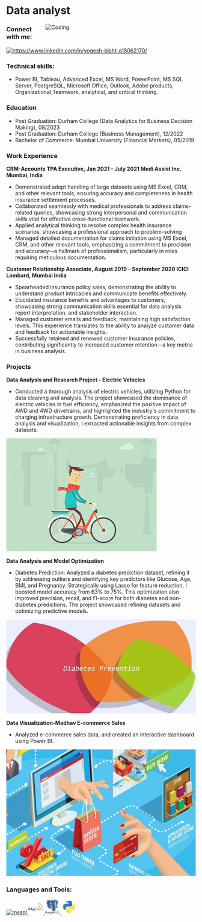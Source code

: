 # Data analyst

<img align="right" alt="Coding" width="400" src="https://www.bing.com/images/search?view=detailV2&ccid=VON9gHTr&id=E43A15DF70EF8C7D6F8C281CB6211E2B48C97D7D&thid=OIP.VON9gHTrzeHZbHfXsqfzEAHaEq&mediaurl=https%3a%2f%2fi.pinimg.com%2foriginals%2f54%2fe3%2f7d%2f54e37d8074ebcde1d96c77d7b2a7f310.gif&cdnurl=https%3a%2f%2fth.bing.com%2fth%2fid%2fR.54e37d8074ebcde1d96c77d7b2a7f310%3frik%3dfX3JSCseIbYcKA%26pid%3dImgRaw%26r%3d0&exph=428&expw=680&q=animated+coding+gif&simid=608048923172342059&FORM=IRPRST&ck=6294EFF82FC0C22485390F41259680AA&selectedIndex=0&itb=0">
<h3 align="left">Connect with me:</h3>
<p align="left">
<a href="https://linkedin.com/in/https://www.linkedin.com/in/yogesh-bisht-a18062170/" target="blank"><img align="center" src="https://raw.githubusercontent.com/rahuldkjain/github-profile-readme-generator/master/src/images/icons/Social/linked-in-alt.svg" alt="https://www.linkedin.com/in/yogesh-bisht-a18062170/" height="30" width="40" /></a>
</p>

### Technical skills:
- Power BI, Tableau, Advanced Excel, MS Word, PowerPoint, MS SQL Server, PostgreSQL, Microsoft Office, Outlook, Adobe products, Organizational,Teamwork, analytical, and critical thinking.

### Education
- Post Graduation: Durham College (Data Analytics for Business Decision Making), 08/2023
- Post Graduation: Durham College (Business Management), 12/2022
- Bachelor of Commerce: Mumbai University (Financial Markets), 05/2019

### Work Experience
**CRM-Accounts TPA Executive, Jan 2021 – July 2021
Medi Assist Inc. Mumbai, India** 

- Demonstrated adept handling of large datasets using MS Excel, CRM, and other relevant tools, ensuring accuracy and completeness in health insurance settlement processes.
- Collaborated seamlessly with medical professionals to address claims-related queries, showcasing strong interpersonal and communication skills vital for effective cross-functional teamwork.
- Applied analytical thinking to resolve complex health insurance scenarios, showcasing a professional approach to problem-solving
- Managed detailed documentation for claims initiation using MS Excel, CRM, and other relevant tools, emphasizing a commitment to precision and accuracy—a hallmark of professionalism, particularly in roles requiring 
  meticulous documentation.

**Customer Relationship Associate, August 2019 – September 2020 ICICI Lombard, Mumbai India** 
- Spearheaded insurance policy sales, demonstrating the ability to understand product intricacies and communicate benefits effectively.
- Elucidated insurance benefits and advantages to customers, showcasing strong communication skills essential for data analysis report interpretation, and stakeholder interaction.
- Managed customer emails and feedback, maintaining high satisfaction levels. This experience translates to the ability to analyze customer data and feedback for actionable insights.
- Successfully retained and renewed customer insurance policies, contributing significantly to increased customer retention—a key metric in business analysis.

### Projects
**Data Analysis and Research Project - Electric Vehicles**
- Conducted a thorough analysis of electric vehicles, utilizing Python for data cleaning and analysis. The project showcased the dominance of electric vehicles in fuel efficiency, emphasized the positive impact of AWD and 4WD drivetrains, and highlighted the industry's commitment to charging infrastructure growth. Demonstrating proficiency in data analysis and visualization, I extracted actionable insights from complex datasets.
  
![Electric_vehicle](/assets_image/bikebat.jpg)


**Data Analysis and Model Optimization**
- Diabetes Prediction: Analyzed a diabetes prediction dataset, refining it by addressing outliers and identifying key predictors like Glucose, Age, BMI, and Pregnancy. Strategically using Lasso for feature reduction, I boosted model accuracy from 63% to 75%. This optimization also improved precision, recall, and f1-score for both diabetes and non-diabetes predictions. The project showcased refining datasets and optimizing predictive models.
  
![Diabetes_Prediction](/assets_image/diabetes_prevention.png)


**Data Visualization-Madhav E-commerce Sales**
- Analyzed e-commerce sales data, and created an interactive dashboard using Power BI.

![E-commerce](/assets_image/e-commerce.jpg)

<h3 align="left">Languages and Tools:</h3>
<p align="left"> <a href="https://www.microsoft.com/en-us/sql-server" target="_blank" rel="noreferrer"> <img src="https://www.svgrepo.com/show/303229/microsoft-sql-server-logo.svg" alt="mssql" width="40" height="40"/> </a> <a href="https://www.mysql.com/" target="_blank" rel="noreferrer"> <img src="https://raw.githubusercontent.com/devicons/devicon/master/icons/mysql/mysql-original-wordmark.svg" alt="mysql" width="40" height="40"/> </a> <a href="https://www.postgresql.org" target="_blank" rel="noreferrer"> <img src="https://raw.githubusercontent.com/devicons/devicon/master/icons/postgresql/postgresql-original-wordmark.svg" alt="postgresql" width="40" height="40"/> </a> <a href="https://www.python.org" target="_blank" rel="noreferrer"> <img src="https://raw.githubusercontent.com/devicons/devicon/master/icons/python/python-original.svg" alt="python" width="40" height="40"/> </a> </p>
